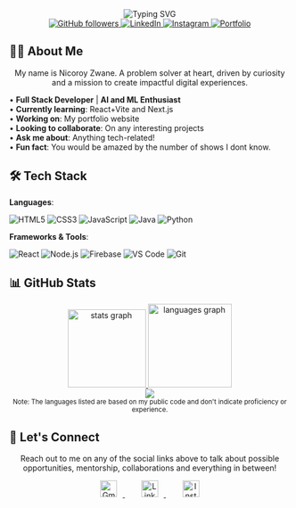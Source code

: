 <div align="center">
  <img src="https://readme-typing-svg.herokuapp.com?font=Fira+Code&color=00BFFF&size=45&center=true&vCenter=true&height=60&width=600&lines=Heyyy!+I'm+Nicoroy+:);Welcome+to+my+profile!" alt="Typing SVG">
  
</div>
<div align="center">
  <a href="https://github.com/n-zwane">
    <img src="https://img.shields.io/github/followers/n-zwane?style=social" alt="GitHub followers" />
  </a>
  <a href="https://linkedin.com/in/nicoroy-zwane">
    <img src="https://img.shields.io/badge/LinkedIn-Connect-blue" alt="LinkedIn" />
  </a>
  <a href="https://www.instagram.com/zwane_nl?igsh=MWRzdXF3ZHE2eTJnMA==">
    <img src="https://img.shields.io/badge/Instagram-Follow-purple" alt="Instagram" />
  </a>
  <a href="#">
    <img src="https://img.shields.io/badge/🌐-Portfolio_to_be_done-green" alt="Portfolio" />
  </a>
</div>

## 👨‍💻 About Me
<p align="center">
My name is Nicoroy Zwane. A problem solver at heart, driven by curiosity and a mission to create impactful digital experiences.
</p>

• **Full Stack Developer** | **AI and ML Enthusiast**  
• **Currently learning**: React+Vite and Next.js  
• **Working on**: My portfolio website  
• **Looking to collaborate**: On any interesting projects  
• **Ask me about**: Anything tech-related!  
• **Fun fact**: You would be amazed by the number of shows I dont know.

## 🛠️ Tech Stack

**Languages**:

![HTML5](https://img.shields.io/badge/HTML5-E34F26?logo=html5&logoColor=white)
![CSS3](https://img.shields.io/badge/CSS3-1572B6?logo=css3&logoColor=white)
![JavaScript](https://img.shields.io/badge/JavaScript-F7DF1E?logo=javascript&logoColor=black)
![Java](https://img.shields.io/badge/Java-007396?logo=java&logoColor=white)
![Python](https://img.shields.io/badge/Python-3776AB?logo=python&logoColor=white)

**Frameworks & Tools**:

![React](https://img.shields.io/badge/React-61DAFB?logo=react&logoColor=black)
![Node.js](https://img.shields.io/badge/Node.js-339933?logo=node.js&logoColor=white)
![Firebase](https://img.shields.io/badge/Firebase-FFCA28?logo=firebase&logoColor=black)
![VS Code](https://img.shields.io/badge/VS_Code-007ACC?logo=visual-studio-code&logoColor=white)
![Git](https://img.shields.io/badge/Git-F05032?logo=git&logoColor=white)

## 📊 GitHub Stats

<div align="center">
  <a href="https://github-readme-stats.vercel.app/api?username=n-zwane&hide_title=false&hide_rank=false&show_icons=true&include_all_commits=true&count_private=true&disable_animations=false&theme=radical&locale=en&hide_border=false&order=1">
    <img src="https://github-readme-stats.vercel.app/api?username=n-zwane&hide_title=false&hide_rank=false&show_icons=true&include_all_commits=true&count_private=true&disable_animations=false&theme=radical&locale=en&hide_border=false&order=1" height="140" alt="stats graph" />
  </a>
  <a href="https://github-readme-stats.vercel.app/api/top-langs?username=n-zwane&locale=en&hide_title=false&layout=compact&card_width=320&langs_count=5&theme=radical&hide_border=false&order=2">
    <img src="https://github-readme-stats.vercel.app/api/top-langs?username=n-zwane&locale=en&layout=compact&card_width=320&langs_count=5&theme=radical&hide_border=false&order=2" height="150" alt="languages graph" />
  </a>
</div>

<div align="center">
  <img align="center" src="https://streak-stats.demolab.com?user=n-zwane&theme=radical&hide_border=false" />
</div>

<div align="center">
  <sub>Note: The languages listed are based on my public code and don't indicate proficiency or experience.</sub>
</div>

## 🤝 Let's Connect

<p align="center">
  Reach out to me on any of the social links above to talk about possible opportunities, mentorship, collaborations and everything in between!
</p>

<p align="center">
  <a href="mailto:nicoroyzwane@gmail.com" target="_blank">
    <img src="https://cdn-icons-png.flaticon.com/512/5968/5968534.png" alt="Gmail" width="30" style="margin: 0 10px;" />
  </a>
  &nbsp;&nbsp;&nbsp;&nbsp;
  <a href="https://www.linkedin.com/in/nicoroy-zwane/" target="_blank">
    <img src="https://upload.wikimedia.org/wikipedia/commons/c/ca/LinkedIn_logo_initials.png" alt="LinkedIn" width="30" style="margin: 0 10px;" />
  </a>
  &nbsp;&nbsp;&nbsp;&nbsp;
  <a href="https://www.instagram.com/zwane_nl?igsh=MWRzdXF3ZHE2eTJnMA==" target="_blank">
    <img src="https://upload.wikimedia.org/wikipedia/commons/a/a5/Instagram_icon.png" alt="Instagram" width="30" style="margin: 0 10px;" />
  </a>
</p>


<br />

[github]: https://github.com/n-zwane
